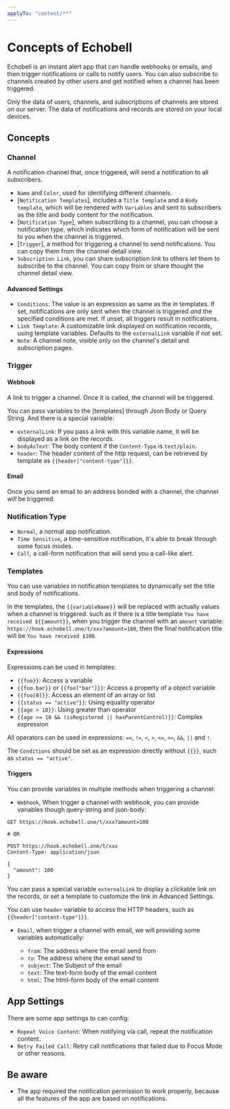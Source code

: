 ```yaml
---
applyTo: "content/**"
---
```


# Concepts of Echobell

Echobell is an instant alert app that can handle webhooks or emails, and then trigger notifications or calls to notify users. You can also subscribe to channels created by other users and get notified when a channel has been triggered.

Only the data of users, channels, and subscriptions of channels are stored on our server. The data of notifications and records are stored on your local devices.

## Concepts

### Channel

A notification channel that, once triggered, will send a notification to all subscribers.

- `Name` and `Color`, used for identifying different channels.
- [`Notification Templates`], includes a `Title template` and a `Body template`, which will be rendered with `Variables` and sent to subscribers as the title and body content for the notification.
- [`Notification Type`], when subscribing to a channel, you can choose a notification type, which indicates which form of notification will be sent to you when the channel is triggered.
- [`Trigger`], a method for triggering a channel to send notifications. You can copy them from the channel detail view.
- `Subscription Link`, you can share subscription link to others let them to subscribe to the channel. You can copy from or share thought the channel detail view.

#### Advanced Settings

- `Conditions`: The value is an expression as same as the in templates. If set, notifications are only sent when the channel is triggered _and_ the specified conditions are met. If unset, all triggers result in notifications.
- `Link Template`: A customizable link displayed on notification records, using template variables. Defaults to the `externalLink` variable if not set.
- `Note`: A channel note, visible only on the channel's detail and subscription pages.

### Trigger

#### Webhook

A link to trigger a channel. Once it is called, the channel will be triggered.

You can pass variables to the [templates] through Json Body or Query String. And there is a special variable:

- `externalLink`: If you pass a link with this variable name, it will be displayed as a link on the records.
- `bodyAsText`: The body content if the `Content-Type` is `text/plain`.
- `header`: The header content of the http request, can be retrieved by template as `{{header["content-type"]}}`.

#### Email

Once you send an email to an address bonded with a channel, the channel will be triggered.

### Notification Type

- `Normal`, a normal app notification.
- `Time Sensitive`, a time-sensitive notification, it's able to break through some focus modes.
- `Call`, a call-form notification that will send you a call-like alert.

### Templates

You can use variables in notification templates to dynamically set the title and body of notifications.

In the templates, the `{{variableName}}` will be replaced with actually values when a channel is triggered. such as if there is a title template `You have received ${{amount}}`, when you trigger the channel with an `amount` variable: `https://hook.echobell.one/t/xxx?amount=100`, then the final notification title will be `You have received $100`.

#### Expressions

Expressions can be used in templates:

- `{{foo}}`: Access a variable
- `{{foo.bar}}` or `{{foo["bar"]}}`: Access a property of a object variable
- `{{foo[0]}}`: Access an element of an array or list
- `{{status == "active"}}`: Using equality operator
- `{{age > 18}}`: Using greater than operator
- `{{age >= 18 && (isRegistered || hasParentControl)}}`: Complex expression

All operators can be used in expressions: `==`, `!=`, `<`, `>`, `<=`, `>=`, `&&`, `||` and `!`.

The `Conditions` should be set as an expression directly without `{{}}`, such as `status == "active"`.

#### Triggers

You can provide variables in multiple methods when triggering a channel:

- `Webhook`, When trigger a channel with webhook, you can provide variables though query-string and json-body:

```http
GET https://hook.echobell.one/t/xxx?amount=100

# OR

POST https://hook.echobell.one/t/xxx
Content-Type: application/json

{
  "amount": 100
}
```

You can pass a special variable `externalLink` to display a clickable link on the records, or set a template to customize the link in Advanced Settings.

You can use `header` variable to access the HTTP headers, such as `{{header["content-type"]}}`.

- `Email`, when trigger a channel with email, we will providing some variables automatically:

  - `from`: The address where the email send from
  - `to`: The address where the email send to
  - `subject`: The Subject of the email
  - `text`: The text-form body of the email content
  - `html`: The html-form body of the email content

## App Settings

There are some app settings to can config:

- `Repeat Voice Content`: When notifying via call, repeat the notification content.
- `Retry Failed Call`: Retry call notifications that failed due to Focus Mode or other reasons.

## Be aware

- The app required the notification permission to work properly, because all the features of the app are based on notifications.

